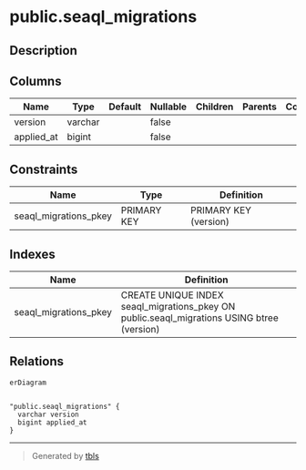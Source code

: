 # public.seaql_migrations

## Description

## Columns

| Name       | Type    | Default | Nullable | Children | Parents | Comment |
| ---------- | ------- | ------- | -------- | -------- | ------- | ------- |
| version    | varchar |         | false    |          |         |         |
| applied_at | bigint  |         | false    |          |         |         |

## Constraints

| Name                  | Type        | Definition            |
| --------------------- | ----------- | --------------------- |
| seaql_migrations_pkey | PRIMARY KEY | PRIMARY KEY (version) |

## Indexes

| Name                  | Definition                                                                                 |
| --------------------- | ------------------------------------------------------------------------------------------ |
| seaql_migrations_pkey | CREATE UNIQUE INDEX seaql_migrations_pkey ON public.seaql_migrations USING btree (version) |

## Relations

```mermaid
erDiagram


"public.seaql_migrations" {
  varchar version
  bigint applied_at
}
```

---

> Generated by [tbls](https://github.com/k1LoW/tbls)
